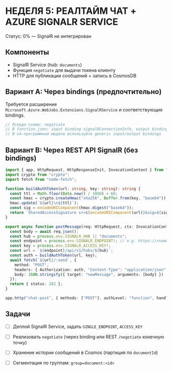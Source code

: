 # НЕДЕЛЯ 5: РЕАЛТАЙМ ЧАТ + AZURE SIGNALR SERVICE

Статус: 0% — SignalR не интегрирован

## Компоненты

- SignalR Service (hub: `documents`)
- Функция `negotiate` для выдачи токена клиенту
- HTTP для публикации сообщений + запись в CosmosDB

## Вариант A: Через bindings (предпочтительно)

Требуется расширение `Microsoft.Azure.WebJobs.Extensions.SignalRService` и соответствующие bindings.

```ts
// Псевдо-схема: negotiate
// В function.json: input binding signalRConnectionInfo, output binding $return (signalR)
// В v4-программной модели используйте generic input/output bindings
```

## Вариант B: Через REST API SignalR (без bindings)

```ts
import { app, HttpRequest, HttpResponseInit, InvocationContext } from "@azure/functions";
import crypto from "crypto";
import fetch from "node-fetch";

function buildAuthToken(url: string, key: string): string {
  const ttl = Math.floor(Date.now() / 1000) + 60;
  const hmac = crypto.createHmac("sha256", Buffer.from(key, "base64"));
  hmac.update(`${url}\n${ttl}`);
  const sig = encodeURIComponent(hmac.digest("base64"));
  return `SharedAccessSignature sr=${encodeURIComponent(url)}&sig=${sig}&se=${ttl}`;
}

export async function postMessage(req: HttpRequest, ctx: InvocationContext): Promise<HttpResponseInit> {
  const body = await req.json();
  const hub = process.env.SIGNALR_HUB || "documents";
  const endpoint = process.env.SIGNALR_ENDPOINT!; // e.g. https://<name>.service.signalr.net
  const key = process.env.SIGNALR_ACCESS_KEY!;
  const url = `${endpoint}/api/v1/hubs/${hub}`;
  const auth = buildAuthToken(url, key);
  await fetch(`${url}/:send`, {
    method: "POST",
    headers: { Authorization: auth, "Content-Type": "application/json" },
    body: JSON.stringify({ target: "newMessage", arguments: [body] })
  });
  return { status: 202 };
}

app.http("chat-post", { methods: ["POST"], authLevel: "function", handler: postMessage });
```

## Задачи

- [ ] Деплой SignalR Service, задать `SINGLE_ENDPOINT`, `ACCESS_KEY`
- [ ] Реализовать `negotiate` (через binding или REST `/negotiate` конечную точку)
- [ ] Хранение истории сообщений в Cosmos (партиция по `documentId`)
- [ ] Сегментация по группам: `group=document:<id>`



